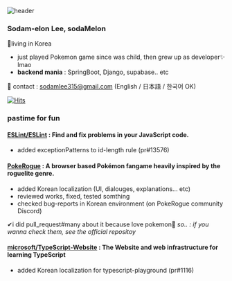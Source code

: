 
![header](https://capsule-render.vercel.app/api?type=waving&height=200&text=Hi%20there,%20It's%20Sodam%20here&fontAlign=50&fontSize=60&fontAlignY=50&color=gradient)

### Sodam-elon Lee, sodaMelon
📍living in Korea

- just played Pokemon game since was child, then grew up as developer✨️ lmao
- **backend mania** : SpringBoot, Django, supabase.. etc


📧 contact : sodamlee315@gmail.com (English / 日本語 / 한국어 OK)
  
[![Hits](https://hits.seeyoufarm.com/api/count/incr/badge.svg?url=https%3A%2F%2Fgithub.com%2FsodaMelon%2Fhit-counter&count_bg=%2379C83D&title_bg=%23555555&icon=&icon_color=%23E7E7E7&title=hits&edge_flat=false)](https://hits.seeyoufarm.com)

### pastime for fun

#### [ESLint/ESLint](https://github.com/eslint/eslint) : Find and fix problems in your JavaScript code.
- added exceptionPatterns to id-length rule (pr#13576)

#### [PokeRogue](https://github.com/pagefaultgames/pokerogue) : A browser based Pokémon fangame heavily inspired by the roguelite genre.
- added Korean localization (UI, dialouges, explanations... etc)
- reviewed works, fixed, tested somthing
- checked bug-reports in Korean environment (on PokeRogue community Discord)
  
✔i did pull_request#many about it because love pokemon🥰
_so.. : if you wanna check them, see the official repositoy_

#### [microsoft/TypeScript-Website](https://github.com/microsoft/TypeScript-Website) : The Website and web infrastructure for learning TypeScript
- added Korean localization for typescript-playground (pr#1116)
